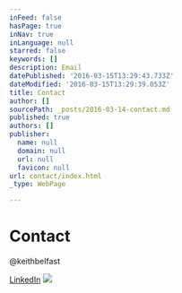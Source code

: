 ```yaml
---
inFeed: false
hasPage: true
inNav: true
inLanguage: null
starred: false
keywords: []
description: Email
datePublished: '2016-03-15T13:29:43.733Z'
dateModified: '2016-03-15T13:29:39.053Z'
title: Contact
author: []
sourcePath: _posts/2016-03-14-contact.md
published: true
authors: []
publisher:
  name: null
  domain: null
  url: null
  favicon: null
url: contact/index.html
_type: WebPage

---
```

# Contact

@keithbelfast

[LinkedIn][0]
![](https://the-grid-user-content.s3-us-west-2.amazonaws.com/ac5d2b31-5769-4367-8402-98dd5348c655.png)

[0]: https://uk.linkedin.com/in/keithjpanderson